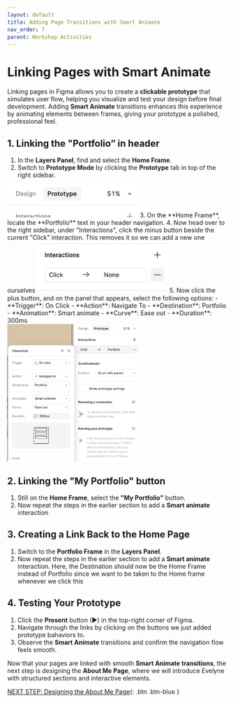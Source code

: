 ```yaml
---
layout: default
title: Adding Page Transitions with Smart Animate
nav_order: 7
parent: Workshop Activities
---
```


# Linking Pages with Smart Animate  

Linking pages in Figma allows you to create a **clickable prototype** that simulates user flow, helping you visualize and test your design before final development. Adding **Smart Animate** transitions enhances this experience by animating elements between frames, giving your prototype a polished, professional feel.  


## 1. Linking the "Portfolio” in header 

1. In the **Layers Panel**, find and select the **Home Frame**.  
2. Switch to **Prototype Mode** by clicking the **Prototype** tab in top of the right sidebar.  
<img src="images/prototype-mode.png" style="width:300px">
3. On the **Home Frame**, locate the **Portfolio** text in your header navigation.  
4. Now head over to the right sidebar, under "Interactions", click the minus button beside the current "Click" interaction. This removes it so we can add a new one ourselves  
<img src="images/minus-click.png" style="width:300px">
5. Now click the plus button, and on the panel that appears, select the following options:  
   - **Trigger**: On Click  
   - **Action**: Navigate To  
   - **Destination**: Portfolio  
   - **Animation**: Smart animate  
   - **Curve**: Ease out 
   - **Duration**: 300ms<br>
<img src="images/smart-animate.png" style="width:300px">  

## 2. Linking the "My Portfolio" button  

1. Still on the **Home Frame**, select the **"My Portfolio"** button.  
2. Now repeat the steps in the earlier section to add a **Smart animate** interaction


## 3. Creating a Link Back to the Home Page  

1. Switch to the **Portfolio Frame** in the **Layers Panel**.  
2. Now repeat the steps in the earlier section to add a **Smart animate** interaction. Here, the Destination should now be the Home Frame instead of Portfolio since we want to be taken to the Home frame whenever we click this


## 4. Testing Your Prototype  

1. Click the **Present** button (▶) in the top-right corner of Figma.  
2. Navigate through the links by clicking on the buttons we just added prototype bahaviors to.  
3. Observe the **Smart Animate** transitions and confirm the navigation flow feels smooth.  


Now that your pages are linked with smooth **Smart Animate transitions**, the next step is designing the **About Me Page**, where we will introduce Evelyne with structured sections and interactive elements.  

[NEXT STEP: Designing the About Me Page](about-page.html){: .btn .btn-blue }  
